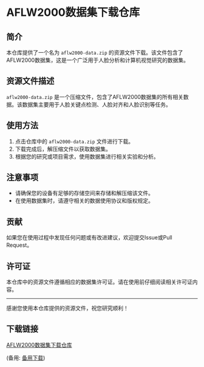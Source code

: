  # AFLW2000数据集下载仓库

 ## 简介

 本仓库提供了一个名为 `aflw2000-data.zip` 的资源文件下载。该文件包含了AFLW2000数据集，这是一个广泛用于人脸分析和计算机视觉研究的数据集。

 ## 资源文件描述

 `aflw2000-data.zip` 是一个压缩文件，包含了AFLW2000数据集的所有相关数据。该数据集主要用于人脸关键点检测、人脸对齐和人脸识别等任务。

 ## 使用方法

 1. 点击仓库中的 `aflw2000-data.zip` 文件进行下载。
 2. 下载完成后，解压缩文件以获取数据集。
 3. 根据您的研究或项目需求，使用数据集进行相关实验和分析。

 ## 注意事项

 - 请确保您的设备有足够的存储空间来存储和解压缩该文件。
 - 在使用数据集时，请遵守相关的数据使用协议和版权规定。

 ## 贡献

 如果您在使用过程中发现任何问题或有改进建议，欢迎提交Issue或Pull Request。

 ## 许可证

 本仓库中的资源文件遵循相应的数据集许可证。请在使用前仔细阅读相关许可证内容。

 ---

 感谢您使用本仓库提供的资源文件，祝您研究顺利！

 ## 下载链接
 [AFLW2000数据集下载仓库](https://pan.quark.cn/s/18b150b4cf8d) 

 (备用: [备用下载](https://pan.baidu.com/s/1iQlxQ5zNZAA1FJmf1RQVXQ?pwd=1234))
